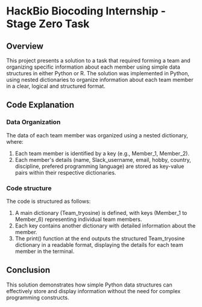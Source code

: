 # HackBio Biocoding Internship - Stage Zero Task

## Overview
This project presents a solution to a task that required forming a team and organizing specific information about each member using simple data structures in either Python or R. The solution was implemented in Python, using nested dictionaries to organize information about each team member in a clear, logical and structured format.


## Code Explanation
### Data Organization
The data of each team member was organized using a nested dictionary, where:
 1. Each team member is identified by a key (e.g., Member_1, Member_2).
 2. Each member's details (name, Slack_username, email, hobby, country, discipline, prefered programming language) are stored as key-value pairs within their respective dictionaries.

### Code structure
The code is structured as follows:

 1. A main dictionary (Team_tryosine) is defined, with keys (Member_1 to Member_6) representing individual team members.
 2. Each key contains another dictionary with detailed information about the member.
 3. The print() function at the end outputs the structured Team_tryosine dictionary in a readable format, displaying the details for each team member in the terminal.

## Conclusion
This solution demonstrates how simple Python data structures can effectively store and display information  without the need for complex programming constructs.
 
